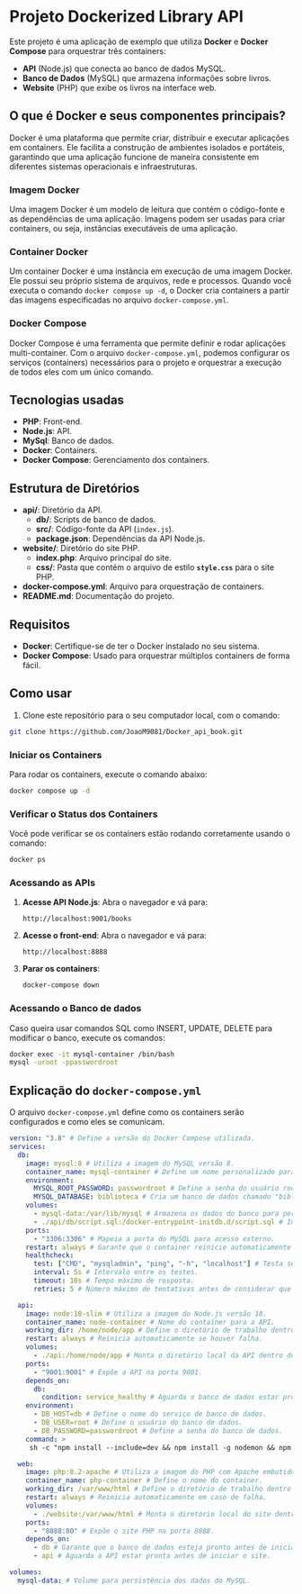 # Projeto Dockerized Library API

Este projeto é uma aplicação de exemplo que utiliza **Docker** e **Docker Compose** para orquestrar três containers:
- **API** (Node.js) que conecta ao banco de dados MySQL.
- **Banco de Dados** (MySQL) que armazena informações sobre livros.
- **Website** (PHP) que exibe os livros na interface web.

## O que é Docker e seus componentes principais?

Docker é uma plataforma que permite criar, distribuir e executar aplicações em containers. Ele facilita a construção de ambientes isolados e portáteis, garantindo que uma aplicação funcione de maneira consistente em diferentes sistemas operacionais e infraestruturas.

### Imagem Docker

Uma imagem Docker é um modelo de leitura que contém o código-fonte e as dependências de uma aplicação. Imagens podem ser usadas para criar containers, ou seja, instâncias executáveis de uma aplicação.

### Container Docker

Um container Docker é uma instância em execução de uma imagem Docker. Ele possui seu próprio sistema de arquivos, rede e processos. Quando você executa o comando `docker compose up -d`, o Docker cria containers a partir das imagens especificadas no arquivo `docker-compose.yml`.

### Docker Compose

Docker Compose é uma ferramenta que permite definir e rodar aplicações multi-container. Com o arquivo `docker-compose.yml`, podemos configurar os serviços (containers) necessários para o projeto e orquestrar a execução de todos eles com um único comando.

## Tecnologias usadas
- **PHP**: Front-end.
- **Node.js**: API.
- **MySql**: Banco de dados.
- **Docker**: Containers.
- **Docker Compose**: Gerenciamento dos containers.

## Estrutura de Diretórios

- **api/**: Diretório da API.
  - **db/**: Scripts de banco de dados.
  - **src/**: Código-fonte da API (`index.js`).
  - **package.json**: Dependências da API Node.js.
- **website/**: Diretório do site PHP.
  - **index.php**: Arquivo principal do site.
  - **css/**: Pasta que contém o arquivo de estilo **`style.css`** para o site PHP.
- **docker-compose.yml**: Arquivo para orquestração de containers.
- **README.md**: Documentação do projeto.

## Requisitos

- **Docker**: Certifique-se de ter o Docker instalado no seu sistema.
- **Docker Compose**: Usado para orquestrar múltiplos containers de forma fácil.

## Como usar

1. Clone este repositório para o seu computador local, com o comando:
```sh
git clone https://github.com/JoaoM9081/Docker_api_book.git
```

### Iniciar os Containers

Para rodar os containers, execute o comando abaixo:
```sh
docker compose up -d
```

### Verificar o Status dos Containers

Você pode verificar se os containers estão rodando corretamente usando o comando:
```sh
docker ps
```

### Acessando as APIs

1. **Acesse API Node.js**:
  Abra o navegador e vá para:
   ```
   http://localhost:9001/books
   ```

2. **Acesse o front-end**:
   Abra o navegador e vá para:
   ```
   http://localhost:8888
   ```

3. **Parar os containers**:
   ```bash
   docker-compose down
   ```

### Acessando o Banco de dados

Caso queira usar comandos SQL como INSERT, UPDATE, DELETE para modificar o banco, execute os comandos:
```sh
docker exec -it mysql-container /bin/bash
mysql -uroot -ppasswordroot
```

## Explicação do `docker-compose.yml`
O arquivo `docker-compose.yml` define como os containers serão configurados e como eles se comunicam.

```yaml
version: "3.8" # Define a versão do Docker Compose utilizada.
services:
  db:
    image: mysql:8 # Utiliza a imagem do MySQL versão 8.
    container_name: mysql-container # Define um nome personalizado para o container.
    environment:
      MYSQL_ROOT_PASSWORD: passwordroot # Define a senha do usuário root.
      MYSQL_DATABASE: biblioteca # Cria um banco de dados chamado "biblioteca".
    volumes:
      - mysql-data:/var/lib/mysql # Armazena os dados do banco para persistência.
      - ./api/db/script.sql:/docker-entrypoint-initdb.d/script.sql # Importa um script SQL na inicialização.
    ports:
      - "3306:3306" # Mapeia a porta do MySQL para acesso externo.
    restart: always # Garante que o container reinicie automaticamente se falhar.
    healthcheck:
      test: ["CMD", "mysqladmin", "ping", "-h", "localhost"] # Testa se o MySQL está rodando.
      interval: 5s # Intervalo entre os testes.
      timeout: 10s # Tempo máximo de resposta.
      retries: 5 # Número máximo de tentativas antes de considerar que o container falhou.

  api:
    image: node:18-slim # Utiliza a imagem do Node.js versão 18.
    container_name: node-container # Nome do container para a API.
    working_dir: /home/node/app # Define o diretório de trabalho dentro do container.
    restart: always # Reinicia automaticamente se houver falha.
    volumes:
      - ./api:/home/node/app # Monta o diretório local da API dentro do container.
    ports:
      - "9001:9001" # Expõe a API na porta 9001.
    depends_on:
      db:
        condition: service_healthy # Aguarda o banco de dados estar pronto antes de iniciar a API.
    environment:
      - DB_HOST=db # Define o nome do serviço de banco de dados.
      - DB_USER=root # Define o usuário do banco de dados.
      - DB_PASSWORD=passwordroot # Define a senha do banco de dados.
    command: >
     sh -c "npm install --include=dev && npm install -g nodemon && npm start" # Instala dependências e inicia a API.

  web:
    image: php:8.2-apache # Utiliza a imagem do PHP com Apache embutido.
    container_name: php-container # Define o nome do container.
    working_dir: /var/www/html # Define o diretório de trabalho dentro do container.
    restart: always # Reinicia automaticamente em caso de falha.
    volumes:
      - ./website:/var/www/html # Monta o diretório local do site dentro do container.
    ports:
      - "8888:80" # Expõe o site PHP na porta 8888.
    depends_on:
      - db # Garante que o banco de dados esteja pronto antes de iniciar o site.
      - api # Aguarda a API estar pronta antes de iniciar o site.

volumes:
  mysql-data: # Volume para persistência dos dados do MySQL.
```

